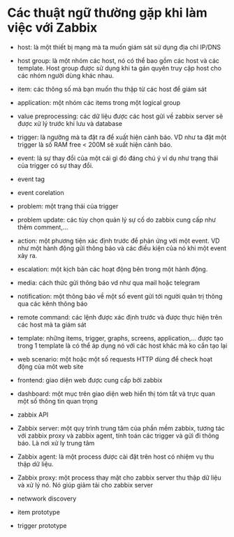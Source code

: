 # Các thuật ngữ thường gặp khi làm việc với Zabbix

- host: là một thiết bị mạng mà ta muốn giám sát sử dụng địa chỉ IP/DNS

- host group: là một nhóm các host, nó có thể bao gồm các host và các template. Host group được sử dụng khi ta gán quyên truy cập host cho các nhóm người dùng khác nhau.

- item: các thông số mà bạn muốn thu thập từ các host để giám sát

- application: một nhóm các items trong một logical group

- value preprocessing: các dữ liệu được các host gửi về zabbix server sẽ được xử lý trước khi lưu và database

- trigger: là ngưỡng mà ta đặt ra để xuất hiện cảnh báo. VD như ta đặt một trigger là số RAM free < 200M sẽ xuất hiện cảnh báo.

- event: là sự thay đổi của một cái gì đó đáng chú ý ví dụ như trạng thái của trigger có sự thay đổi.

- event tag

- event corelation

- problem: một trạng thái của trigger

- problem update: các tùy chọn quản lý sự cố do zabbix cung cấp như thêm comment,...

- action: một phương tiện xác định trước để phản ứng với một event. VD như một hành động gửi thông báo và các điều kiện của nó khi một event xảy ra.

- escalation: một kịch bản các hoạt động bên trong một hành động.

- media: cách thức gửi thông báo vd như qua mail hoặc telegram

- notification: một thông báo về một số event gửi tới người quản trị thông qua các kênh thông báo

- remote command: các lệnh được xác định trước và được thực hiện trên các host mà ta giám sát

- template: những items, trigger, graphs, screens, application,... được tạo trong 1 template là có thể áp dụng nó với các host khác mà ko cần tạo lại

- web scenario: một hoặc một số requests HTTP dùng để check hoạt động của môt web site

- frontend: giao diện web được cung cấp bởi zabbix

- dashboard: một mục trên giao diện web hiển thị tóm tắt và trực quan một số thông tin quan trọng

- zabbix API

- Zabbix server: một quy trình trung tâm của phần mềm zabbix, tương tác với zabbix proxy và zabbix agent, tính toán các trigger và gửi đi thông báo. Là nơi xử ly trung tâm

- Zabbix agent: là một process được cài đặt trên host có nhiệm vụ thu thập dữ liệu.

- Zabbix proxy: một process thay mặt cho zabbix server thu thập dữ liệu và xử lý nó. Nó giúp giảm tải cho zabbix server

- netwwork discovery

- item prototype

- trigger prototype